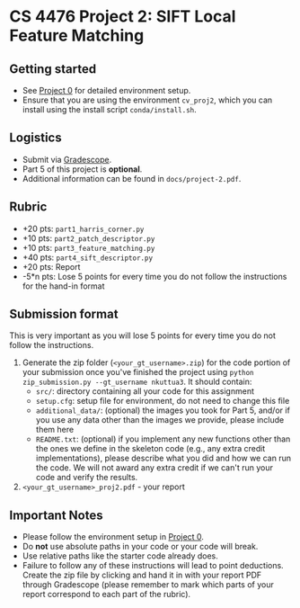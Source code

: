 # CS 4476 Project 2: SIFT Local Feature Matching

## Getting started

- See [Project 0](https://github.gatech.edu/cs4476/project-0) for detailed environment setup.
- Ensure that you are using the environment `cv_proj2`, which you can install using the install script `conda/install.sh`.

## Logistics

- Submit via [Gradescope](https://gradescope.com).
- Part 5 of this project is **optional**.
- Additional information can be found in `docs/project-2.pdf`.

## Rubric

- +20 pts: `part1_harris_corner.py`
- +10 pts: `part2_patch_descriptor.py`
- +10 pts: `part3_feature_matching.py`
- +40 pts: `part4_sift_descriptor.py`
- +20 pts: Report
- -5\*n pts: Lose 5 points for every time you do not follow the instructions for the hand-in format

## Submission format

This is very important as you will lose 5 points for every time you do not follow the instructions.

1. Generate the zip folder (`<your_gt_username>.zip`) for the code portion of your submission once you've finished the project using `python zip_submission.py --gt_username nkuttua3`. It should contain:
   - `src/`: directory containing all your code for this assignment
   - `setup.cfg`: setup file for environment, do not need to change this file
   - `additional_data/`: (optional) the images you took for Part 5, and/or if you use any data other than the images we provide, please include them here
   - `README.txt`: (optional) if you implement any new functions other than the ones we define in the skeleton code (e.g., any extra credit implementations), please describe what you did and how we can run the code. We will not award any extra credit if we can't run your code and verify the results.
2. `<your_gt_username>_proj2.pdf` - your report

## Important Notes

- Please follow the environment setup in [Project 0](https://github.gatech.edu/cs4476/project-0).
- Do **not** use absolute paths in your code or your code will break.
- Use relative paths like the starter code already does.
- Failure to follow any of these instructions will lead to point deductions. Create the zip file by clicking and hand it in with your report PDF through Gradescope (please remember to mark which parts of your report correspond to each part of the rubric).
